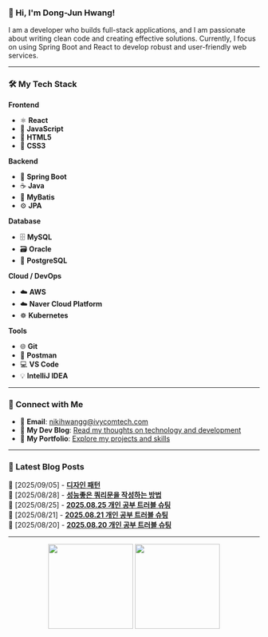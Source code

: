 ### 👋 Hi, I'm Dong-Jun Hwang!

I am a developer who builds full-stack applications, and I am passionate about writing clean code and creating effective solutions.
Currently, I focus on using Spring Boot and React to develop robust and user-friendly web services.

---

### 🛠️ My Tech Stack

**Frontend**
- ⚛️ **React**
- 📝 **JavaScript**
- 📄 **HTML5**
- 🎨 **CSS3**

**Backend**
- 🌿 **Spring Boot**
- ☕ **Java**
- 💾 **MyBatis**
- ⚙️ **JPA**

**Database**
- 🗄️ **MySQL**
- 🗃️ **Oracle**
- 🐘 **PostgreSQL**

**Cloud / DevOps**
- ☁️ **AWS**
- ☁️ **Naver Cloud Platform**
- ☸️ **Kubernetes**

**Tools**
- 🌐 **Git**
- 🚀 **Postman**
- 💻 **VS Code**
- 💡 **IntelliJ IDEA**

---

### 🔗 Connect with Me

- 📧 **Email**: nikihwangg@ivycomtech.com
- 📖 **My Dev Blog**: [Read my thoughts on technology and development](https://nikihwangg.tistory.com/)
- 💼 **My Portfolio**: [Explore my projects and skills](https://www.notion.so/226db2c782bb80f68617ed9ef0ff5991)

---

### 📝 Latest Blog Posts

<!--START_SECTION:blog-->
📝 [2025/09/05] - **[디자인 패턴](https://nikihwangg.tistory.com/149)**  <br/>
📝 [2025/08/28] - **[성능좋은 쿼리문을 작성하는 방법](https://nikihwangg.tistory.com/148)**  <br/>
📝 [2025/08/25] - **[2025.08.25 개인 공부 트러블 슈팅](https://nikihwangg.tistory.com/147)**  <br/>
📝 [2025/08/21] - **[2025.08.21 개인 공부 트러블 슈팅](https://nikihwangg.tistory.com/146)**  <br/>
📝 [2025/08/20] - **[2025.08.20 개인 공부 트러블 슈팅](https://nikihwangg.tistory.com/145)**  <br/>
<!--END_SECTION:blog-->

---

<p align="center">
  <img src="https://github-readme-stats.vercel.app/api?username=d5ngjun2&show_icons=true&hide_border=false&border_color=1e90ff&bg_color=ffffff&title_color=1e3c72&text_color=2a52be&icon_color=1e90ff&border_radius=15&custom_title=%20My%20GitHub%20Stats" height="170" />
  <img src="https://github-readme-stats.vercel.app/api/top-langs/?username=d5ngjun2&layout=compact&hide_border=false&border_color=1e90ff&bg_color=ffffff&title_color=1e3c72&text_color=2a52be&border_radius=15" height="170" />
</p>
